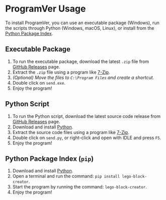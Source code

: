 # ProgramVer Usage

To install ProgramVer, you can use an executable package (Windows), run the scripts through Python (Windows, macOS, Linux), or install from the [Python Package Index](https://pypi.org/).

## Executable Package

1. To run the executable package, download the latest `.zip` file from [GitHub Releases](https://github.com/Dog-Face-Development/ProgramVer/releases/latest) page.
2. Extract the `.zip` file using a program like [7-Zip](https://www.7-zip.org/).
3. _(Optional) Move the files to `C:\Program Files` and create a shortcut._
4. Double click on `send.exe`.
5. Enjoy the program!

## Python Script

1. To run the Python script, download the latest source code release from [GitHub Releases](https://github.com/Dog-Face-Development/ProgramVer/releases/latest) page.
2. Download and install [Python](https://www.python.org/downloads/).
3. Extract the source code files using a program like [7-Zip](https://www.7-zip.org/).
4. Double click on `send.py`, or right-click and open with IDLE and press `F5`.
5. Enjoy the program!

## Python Package Index (`pip`)

1. Download and install [Python](https://www.python.org/downloads/).
2. Open a terminal and run the command: `pip install lego-block-creator`.
3. Start the program by running the command: `lego-block-creator`.
4. Enjoy the program!
